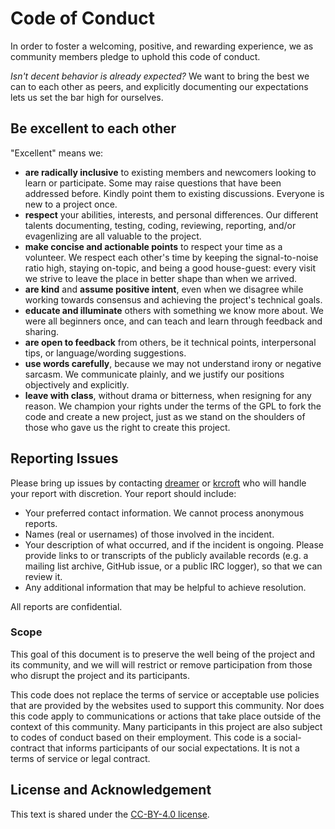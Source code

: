 # Code of Conduct

In order to foster a welcoming, positive, and rewarding experience, we as
community members pledge to uphold this code of conduct.

*Isn't decent behavior is already expected?* We want to bring the best we can
to each other as peers, and explicitly documenting our expectations lets us set
the bar high for ourselves.

## Be excellent to each other

"Excellent" means we:

- **are radically inclusive** to existing members and newcomers looking to
  learn or participate. Some may raise questions that have been addressed
  before. Kindly point them to existing discussions. Everyone is new to a
  project once.
- **respect** your abilities, interests, and personal differences.  Our
  different talents documenting, testing, coding, reviewing, reporting, and/or
  evagenlizing are all valuable to the project.
- **make concise and actionable points** to respect your time as a volunteer.
  We respect each other's time by keeping the signal-to-noise ratio high,
  staying on-topic, and being a good house-guest: every visit we strive to
  leave the place in better shape than when we arrived.
- **are kind** and **assume positive intent**, even when we disagree while
  working towards consensus and achieving the project's technical goals.
- **educate and illuminate** others with something we know more about. We were
  all beginners once, and can teach and learn through feedback and sharing.
- **are open to feedback** from others, be it technical points,  interpersonal
  tips, or language/wording suggestions.
- **use words carefully**, because we may not understand irony or negative
  sarcasm. We communicate plainly, and we justify our positions objectively and
  explicitly.
- **leave with class**, without drama or bitterness, when resigning for any
  reason. We champion your rights under the terms of the GPL to fork the code
  and create a new project, just as we stand on the shoulders of those who gave
  us the right to create this project.

## Reporting Issues

Please bring up issues by contacting
[dreamer](mailto:patryk.obara+coc@gmail.com) or
[krcroft](mailto:k.r.croft+coc@gmail.com) who will handle your report with
discretion. Your report should include:

- Your preferred contact information. We cannot process anonymous reports.
- Names (real or usernames) of those involved in the incident.
- Your description of what occurred, and if the incident is ongoing. Please
  provide links to or transcripts of the publicly available records (e.g. a
  mailing list archive, GitHub issue, or a public IRC logger), so that we can
  review it.
- Any additional information that may be helpful to achieve resolution.

All reports are confidential.

### Scope

This goal of this document is to preserve the well being of the project and its
community, and we will will restrict or remove participation from those who
disrupt the project and its participants.

This code does not replace the terms of service or acceptable use policies that
are provided by the websites used to support this community. Nor does this code
apply to communications or actions that take place outside of the context of
this community. Many participants in this project are also subject to codes of
conduct based on their employment. This code is a social-contract that informs
participants of our social expectations. It is not a terms of service or legal
contract.

## License and Acknowledgement

This text is shared under the [CC-BY-4.0
license](https://creativecommons.org/licenses/by/4.0/).
